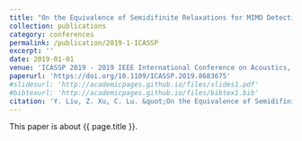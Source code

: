 ```yaml
---
title: "On the Equivalence of Semidifinite Relaxations for MIMO Detection with General Constellations"
collection: publications
category: conferences
permalink: /publication/2019-1-ICASSP
excerpt: ''
date: 2019-01-01
venue: 'ICASSP 2019 - 2019 IEEE International Conference on Acoustics, Speech and Signal Processing (ICASSP), Brighton, United Kingdom'
paperurl: 'https://doi.org/10.1109/ICASSP.2019.8683675'
#slidesurl: 'http://academicpages.github.io/files/slides1.pdf'
#bibtexurl: 'http://academicpages.github.io/files/bibtex1.bib'
citation: 'Y. Liu, Z. Xu, C. Lu. &quot;On the Equivalence of Semidifinite Relaxations for MIMO Detection with General Constellations.&quot; <i>ICASSP 2019 - 2019 IEEE International Conference on Acoustics, Speech and Signal Processing (ICASSP), Brighton, United Kingdom</i>. 4549-4553, 2019. https://doi.org/10.1109/ICASSP.2019.8683675'
---
```


This paper is about {{ page.title }}.
